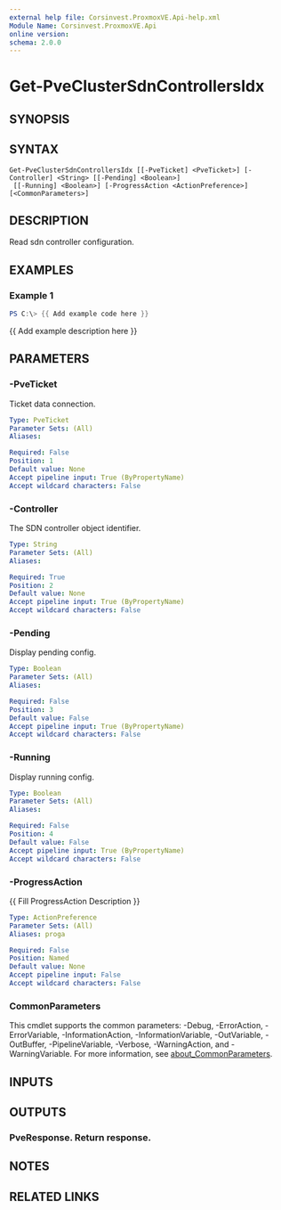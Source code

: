 ```yaml
---
external help file: Corsinvest.ProxmoxVE.Api-help.xml
Module Name: Corsinvest.ProxmoxVE.Api
online version:
schema: 2.0.0
---
```


# Get-PveClusterSdnControllersIdx

## SYNOPSIS

## SYNTAX

```
Get-PveClusterSdnControllersIdx [[-PveTicket] <PveTicket>] [-Controller] <String> [[-Pending] <Boolean>]
 [[-Running] <Boolean>] [-ProgressAction <ActionPreference>] [<CommonParameters>]
```

## DESCRIPTION
Read sdn controller configuration.

## EXAMPLES

### Example 1
```powershell
PS C:\> {{ Add example code here }}
```

{{ Add example description here }}

## PARAMETERS

### -PveTicket
Ticket data connection.

```yaml
Type: PveTicket
Parameter Sets: (All)
Aliases:

Required: False
Position: 1
Default value: None
Accept pipeline input: True (ByPropertyName)
Accept wildcard characters: False
```

### -Controller
The SDN controller object identifier.

```yaml
Type: String
Parameter Sets: (All)
Aliases:

Required: True
Position: 2
Default value: None
Accept pipeline input: True (ByPropertyName)
Accept wildcard characters: False
```

### -Pending
Display pending config.

```yaml
Type: Boolean
Parameter Sets: (All)
Aliases:

Required: False
Position: 3
Default value: False
Accept pipeline input: True (ByPropertyName)
Accept wildcard characters: False
```

### -Running
Display running config.

```yaml
Type: Boolean
Parameter Sets: (All)
Aliases:

Required: False
Position: 4
Default value: False
Accept pipeline input: True (ByPropertyName)
Accept wildcard characters: False
```

### -ProgressAction
{{ Fill ProgressAction Description }}

```yaml
Type: ActionPreference
Parameter Sets: (All)
Aliases: proga

Required: False
Position: Named
Default value: None
Accept pipeline input: False
Accept wildcard characters: False
```

### CommonParameters
This cmdlet supports the common parameters: -Debug, -ErrorAction, -ErrorVariable, -InformationAction, -InformationVariable, -OutVariable, -OutBuffer, -PipelineVariable, -Verbose, -WarningAction, and -WarningVariable. For more information, see [about_CommonParameters](http://go.microsoft.com/fwlink/?LinkID=113216).

## INPUTS

## OUTPUTS

### PveResponse. Return response.
## NOTES

## RELATED LINKS
